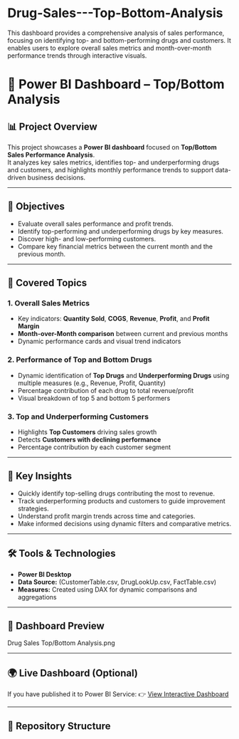 # Drug-Sales---Top-Bottom-Analysis
This dashboard provides a comprehensive analysis of sales performance, focusing on identifying top- and bottom-performing drugs and customers. It enables users to explore overall sales metrics and month-over-month performance trends through interactive visuals.

# 💊 Power BI Dashboard – Top/Bottom Analysis

## 📊 Project Overview
This project showcases a **Power BI dashboard** focused on **Top/Bottom Sales Performance Analysis**.  
It analyzes key sales metrics, identifies top- and underperforming drugs and customers, and highlights monthly performance trends to support data-driven business decisions.

---

## 🎯 Objectives
- Evaluate overall sales performance and profit trends.
- Identify top-performing and underperforming drugs by key measures.
- Discover high- and low-performing customers.
- Compare key financial metrics between the current month and the previous month.

---

## 🧩 Covered Topics

### **1. Overall Sales Metrics**
- Key indicators: **Quantity Sold**, **COGS**, **Revenue**, **Profit**, and **Profit Margin**
- **Month-over-Month comparison** between current and previous months
- Dynamic performance cards and visual trend indicators

### **2. Performance of Top and Bottom Drugs**
- Dynamic identification of **Top Drugs** and **Underperforming Drugs** using multiple measures (e.g., Revenue, Profit, Quantity)
- Percentage contribution of each drug to total revenue/profit
- Visual breakdown of top 5 and bottom 5 performers

### **3. Top and Underperforming Customers**
- Highlights **Top Customers** driving sales growth
- Detects **Customers with declining performance**
- Percentage contribution by each customer segment

---

## 🧠 Key Insights
- Quickly identify top-selling drugs contributing the most to revenue.
- Track underperforming products and customers to guide improvement strategies.
- Understand profit margin trends across time and categories.
- Make informed decisions using dynamic filters and comparative metrics.

---

## 🛠️ Tools & Technologies
- **Power BI Desktop**
- **Data Source:** (CustomerTable.csv, DrugLookUp.csv, FactTable.csv)
- **Measures:** Created using DAX for dynamic comparisons and aggregations

---

## 📸 Dashboard Preview
Drug Sales Top/Bottom Analysis.png

---

## 🌍 Live Dashboard (Optional)
If you have published it to Power BI Service:
👉 [View Interactive Dashboard](https://app.powerbi.com/view?r=YOUR_LINK_HERE)

---

## 📁 Repository Structure
